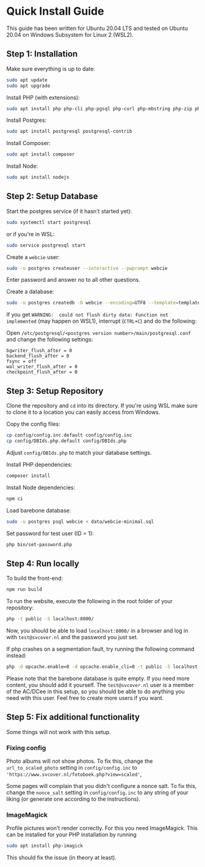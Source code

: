 # Quick Install Guide

This guide has been written for Ubuntu 20.04 LTS and tested on Ubuntu 20.04 on Windows Subsystem for Linux 2 (WSL2).

## Step 1: Installation

Make sure everything is up to date:

```bash
sudo apt update
sudo apt upgrade
```

Install PHP (with extensions):

```bash
sudo apt install php php-cli php-pgsql php-curl php-mbstring php-zip php-bcmath php-xml
```

Install Postgres:

```bash
sudo apt install postgresql postgresql-contrib
```

Install Composer:

```bash
sudo apt install composer
```

Install Node:

```bash
sudo apt install nodejs
```

## Step 2: Setup Database

Start the postgres service (if it hasn't started yet):

```bash
sudo systemctl start postgresql
```
or if you're in WSL:

```bash
sudo service postgresql start
```

Create a `webcie` user:

```bash
sudo -u postgres createuser --interactive --pwprompt webcie
```

Enter password and answer no to all other questions.

Create a database:

```bash
sudo -u postgres createdb -O webcie --encoding=UTF8 --template=template0 webcie
```

If you get `WARNING:  could not flush dirty data: Function not implemented` (may happen on WSL1), interrupt (`CTRL+C`) and do the following:  

Open `/etc/postgresql/<postgres version number>/main/postgresql.conf` and change the following settings:

```
bgwriter_flush_after = 0
backend_flush_after = 0
fsync = off
wal_writer_flush_after = 0
checkpoint_flush_after = 0
```


## Step 3: Setup Repository

Clone the repository and `cd` into its directory. If you're using WSL make sure to clone it to a location you can easily access from Windows.

Copy the config files:

```bash
cp config/config.inc.default config/config.inc
cp config/DBIds.php.default config/DBIds.php
```

Adjust `config/DBIds.php` to match your database settings.

Install PHP dependencies:

```bash
composer install
```

Install Node dependencies:

```bash
npm ci
```

Load barebone database:

```bash
sudo -u postgres psql webcie < data/webcie-minimal.sql
```

Set password for test user (ID = 1):

```bash
php bin/set-password.php
```


## Step 4: Run locally

To build the front-end:

```bash
npm run build
```

To run the website, execute the following in the root folder of your repository:

```bash
php -t public -S localhost:8000/
```

Now, you should be able to load `localhost:8000/` in a browser and log in with `test@svcover.nl` and the password you just set.

If php crashes on a segmentation fault, try running the following command instead: 

```bash
php -d opcache.enable=0 -d opcache.enable_cli=0 -t public -S localhost:8000/
```

Please note that the barebone database is quite empty. If you need more content, you should add it yourself. The `test@svcover.nl` user is a member of the AC/DCee in this setup, so you should be able to do anything you need with this user. Feel free to create more users if you want.


## Step 5: Fix additional functionality

Some things will not work with this setup.

### Fixing config

Photo albums will not show photos. To fix this, change the `url_to_scaled_photo` setting in `config/config.inc` to `'https://www.svcover.nl/fotoboek.php?view=scaled'`,

Some pages will complain that you didn't configure a nonce salt. To fix this, change the `nonce_salt` setting in `config/config.inc` to any string of your liking (or generate one according to the instructions).

### ImageMagick

Profile pictures won't render correctly. For this you need ImageMagick. This can be installed for your PHP installation by running

```bash
sudo apt install php-imagick
```

This should fix the issue (in theory at least).
